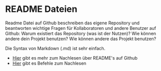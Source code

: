 # README Dateien

Readme Datei auf Github beschreiben das eigene Repository und beantworten wichtige Fragen für Kollaboratoren und andere Benutzer auf Github: Warum existiert das Repository (was ist der Nutzen)? Wie können andere dein Projekt benutzen? Wie können andere das Projekt benutzen?

Die Syntax von Markdown (.md) ist sehr einfach.

- [Hier](https://docs.github.com/en/repositories/managing-your-repositorys-settings-and-features/customizing-your-repository/about-readmes) gibt es mehr zum Nachlesen über README's auf Github
- [Hier](https://www.markdownguide.org/cheat-sheet/) gibt es Befehle zum Nachlesen
